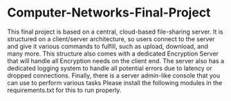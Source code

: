 # Computer-Networks-Final-Project

This final project is based on a central, cloud-based file-sharing server. It is structured on a client/server architecture, so users connect to the server and give it various commands to fulfill, such as upload, download, and many more. This structure also comes with a dedicated Encryption Server that will handle all Encryption needs on the client end. The server also has a dedicated logging system to handle all potential errors due to latency or dropped connections. Finally, there is a server admin-like console that you can use to perform various tasks 
Please install the following modules in the requirements.txt for this to run properly.
